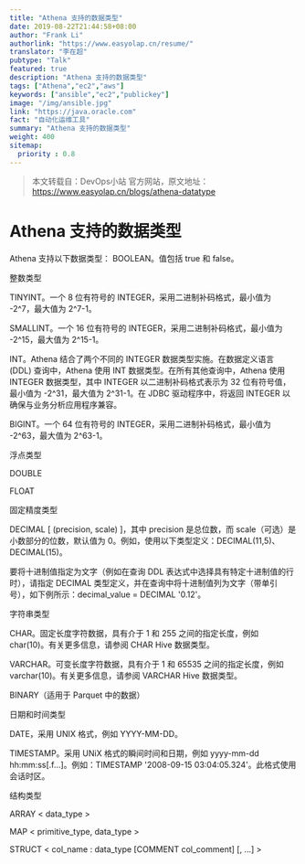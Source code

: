 ```yaml
---
title: "Athena 支持的数据类型"
date: 2019-08-22T21:44:58+08:00
author: "Frank Li"
authorlink: "https://www.easyolap.cn/resume/"
translator: "李在超"
pubtype: "Talk"
featured: true
description: "Athena 支持的数据类型"
tags: ["Athena","ec2","aws"]
keywords: ["ansible","ec2","publickey"]
image: "/img/ansible.jpg"
link: "https://java.oracle.com"
fact: "自动化运维工具"
summary: "Athena 支持的数据类型"
weight: 400
sitemap:
  priority : 0.8
---
```


> 本文转载自：DevOps小站 官方网站，原文地址：https://www.easyolap.cn/blogs/athena-datatype 

# Athena 支持的数据类型

 

Athena 支持以下数据类型：
BOOLEAN。值包括 true 和 false。

整数类型

TINYINT。一个 8 位有符号的 INTEGER，采用二进制补码格式，最小值为 -2^7，最大值为 2^7-1。

SMALLINT。一个 16 位有符号的 INTEGER，采用二进制补码格式，最小值为 -2^15，最大值为 2^15-1。

INT。Athena 结合了两个不同的 INTEGER 数据类型实施。在数据定义语言 (DDL) 查询中，Athena 使用 INT 数据类型。在所有其他查询中，Athena 使用 INTEGER 数据类型，其中 INTEGER 以二进制补码格式表示为 32 位有符号值，最小值为 -2^31，最大值为 2^31-1。在 JDBC 驱动程序中，将返回 INTEGER 以确保与业务分析应用程序兼容。

BIGINT。一个 64 位有符号的 INTEGER，采用二进制补码格式，最小值为 -2^63，最大值为 2^63-1。

浮点类型

DOUBLE

FLOAT

固定精度类型

DECIMAL [ (precision, scale) ]，其中 precision 是总位数，而 scale（可选）是小数部分的位数，默认值为 0。例如，使用以下类型定义：DECIMAL(11,5)、DECIMAL(15)。

要将十进制值指定为文字（例如在查询 DDL 表达式中选择具有特定十进制值的行时），请指定 DECIMAL 类型定义，并在查询中将十进制值列为文字（带单引号），如下例所示：decimal_value = DECIMAL '0.12'。

字符串类型

CHAR。固定长度字符数据，具有介于 1 和 255 之间的指定长度，例如 char(10)。有关更多信息，请参阅 CHAR Hive 数据类型。

VARCHAR。可变长度字符数据，具有介于 1 和 65535 之间的指定长度，例如 varchar(10)。有关更多信息，请参阅 VARCHAR Hive 数据类型。

BINARY（适用于 Parquet 中的数据）

日期和时间类型

DATE，采用 UNIX 格式，例如 YYYY-MM-DD。

TIMESTAMP。采用 UNiX 格式的瞬间时间和日期，例如 yyyy-mm-dd hh:mm:ss[.f...]。例如：TIMESTAMP '2008-09-15 03:04:05.324'。此格式使用会话时区。

结构类型

ARRAY < data_type >

MAP < primitive_type, data_type >

STRUCT < col_name : data_type [COMMENT col_comment] [, ...] >